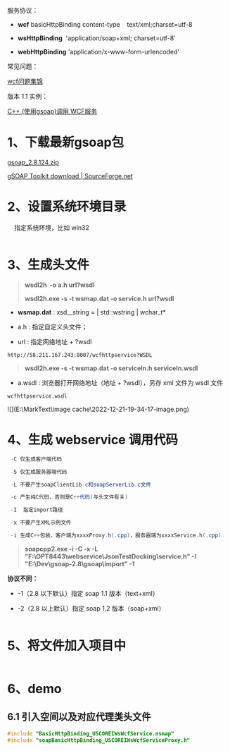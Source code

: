 服务协议：

- **wcf** basicHttpBinding content-type    text/xml;charset=utf-8

- **wsHttpBinding**  'application/soap+xml; charset=utf-8'

- **webHttpBinding** 'application/x-www-form-urlencoded'

常见问题：

[wcf问题集锦 ](https://www.cnblogs.com/Daywei/p/3818842.html)

版本 1.1 实例：

[C++ (使用gsoap)调用 WCF服务](https://www.cnblogs.com/lvdongjie/p/13955061.html)

# 1、下载最新gsoap包

[gsoap_2.8.124.zip](D:\Download\开发工具\C++\gsoap_2.8.124.zip)

[gSOAP Toolkit download | SourceForge.net](https://sourceforge.net/projects/gsoap2/)

# 2、设置系统环境目录

    指定系统环境，比如 win32

<img src="file:///E:/MarkText/image cache/2022-12-21-17-20-29-image.png" title="" alt="" data-align="center">

# 3、生成头文件

> **wsdl2h  -o a.h url?wsdl**
> 
> **wsdl2h.exe -s -t wsmap.dat -o service.h url?wsdl**

- **wsmap.dat** : xsd__string = | std::wstring | wchar_t*

- a.h : 指定自定义头文件；

- url : 指定网络地址 + ?wsdl

`http://58.211.167.243:8007/wcfhttpservice?WSDL`

> **wsdl2h.exe -s -t wsmap.dat -o serviceIn.h serviceIn.wsdl**

- a.wsdl : 浏览器打开网络地址（地址 + ?wsdl），另存 xml 文件为 wsdl 文件

`wcfhttpservice.wsdl`

![](E:\MarkText\image cache\2022-12-21-19-34-17-image.png)

# 4、生成 webservice 调用代码

```cs
 -C 仅生成客户端代码  

 -S 仅生成服务器端代码

 -L 不要产生soapClientLib.c和soapServerLib.c文件  

 -c 产生纯C代码，否则是C++代码(与头文件有关)  

 -I  指定import路径 

 -x 不要产生XML示例文件

 -i 生成C++包装，客户端为xxxxProxy.h(.cpp)，服务器端为xxxxService.h(.cpp)
```

> **soapcpp2.exe -i -C -x -L "F:\OPT8443\webservice\JsonTestDocking\service.h" -I "E:\Dev\gsoap-2.8\gsoap\import" -1**

**协议不同：**

- -1（2.8 以下默认）指定 soap 1.1 版本（text+xml）

- -2（2.8 以上默认）指定 soap 1.2 版本（soap+xml）

<img src="file:///E:/MarkText/image cache/2022-12-22-10-50-35-image.png" title="" alt="" data-align="center">

# 5、将文件加入项目中

<img title="" src="file:///E:/MarkText/image cache/2022-12-22-10-52-58-image.png" alt="" data-align="center">

# 6、demo

## 6.1 引入空间以及对应代理类头文件

```cpp
#include "BasicHttpBinding_USCOREIWsWcfService.nsmap"
#include "soapBasicHttpBinding_USCOREIWsWcfServiceProxy.h"
```
